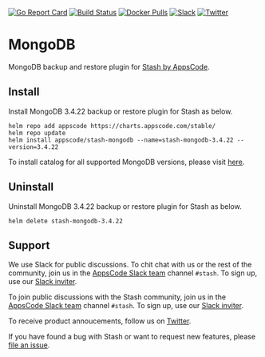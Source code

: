 [![Go Report Card](https://goreportcard.com/badge/stash.appscode.dev/mongodb)](https://goreportcard.com/report/stash.appscode.dev/mongodb)
[![Build Status](https://travis-ci.org/stashed/mongodb.svg?branch=master)](https://travis-ci.org/stashed/mongodb)
[![Docker Pulls](https://img.shields.io/docker/pulls/stashed/stash-mongodb.svg)](https://hub.docker.com/r/stashed/stash-mongodb/)
[![Slack](https://slack.appscode.com/badge.svg)](https://slack.appscode.com)
[![Twitter](https://img.shields.io/twitter/follow/appscodehq.svg?style=social&logo=twitter&label=Follow)](https://twitter.com/intent/follow?screen_name=AppsCodeHQ)

# MongoDB

MongoDB backup and restore plugin for [Stash by AppsCode](https://appscode.com/products/stash).

## Install

Install MongoDB 3.4.22 backup or restore plugin for Stash as below.

```console
helm repo add appscode https://charts.appscode.com/stable/
helm repo update
helm install appscode/stash-mongodb --name=stash-mongodb-3.4.22 --version=3.4.22
```

To install catalog for all supported MongoDB versions, please visit [here](https://github.com/stashed/catalog).

## Uninstall

Uninstall MongoDB 3.4.22 backup or restore plugin for Stash as below.

```console
helm delete stash-mongodb-3.4.22
```

## Support

We use Slack for public discussions. To chit chat with us or the rest of the community, join us in the [AppsCode Slack team](https://appscode.slack.com/messages/C8NCX6N23/details/) channel `#stash`. To sign up, use our [Slack inviter](https://slack.appscode.com/).

To join public discussions with the Stash community, join us in the [AppsCode Slack team](https://appscode.slack.com/messages/C8NCX6N23/details/) channel `#stash`. To sign up, use our [Slack inviter](https://slack.appscode.com/).

To receive product annoucements, follow us on [Twitter](https://twitter.com/KubeStash).

If you have found a bug with Stash or want to request new features, please [file an issue](https://github.com/stashed/project/issues/new).
